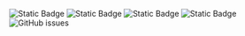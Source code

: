 ![Static Badge](https://img.shields.io/badge/blacklists-60-000000) ![Static Badge](https://img.shields.io/badge/blacklisted-3103239-cc0000) ![Static Badge](https://img.shields.io/badge/whitelisted-2242-00CC00) ![Static Badge](https://img.shields.io/badge/streaming_blacklist-28107-000000) ![GitHub issues](https://img.shields.io/github/issues/fabriziosalmi/blacklists)
